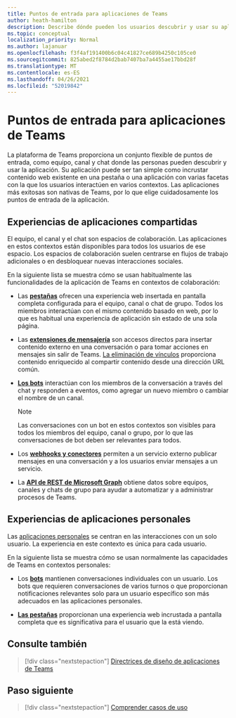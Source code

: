 ```yaml
---
title: Puntos de entrada para aplicaciones de Teams
author: heath-hamilton
description: Describe dónde pueden los usuarios descubrir y usar su aplicación en Teams.
ms.topic: conceptual
localization_priority: Normal
ms.author: lajanuar
ms.openlocfilehash: f3f4af191400b6c04c41827ce689b4250c105ce0
ms.sourcegitcommit: 825abed2f8784d2bab7407ba7a4455ae17bbd28f
ms.translationtype: MT
ms.contentlocale: es-ES
ms.lasthandoff: 04/26/2021
ms.locfileid: "52019842"
---
```

# <a name="entry-points-for-teams-apps"></a>Puntos de entrada para aplicaciones de Teams

La plataforma de Teams proporciona un conjunto flexible de puntos de entrada, como equipo, canal y chat donde las personas pueden descubrir y usar la aplicación. Su aplicación puede ser tan simple como incrustar contenido web existente en una pestaña o una aplicación con varias facetas con la que los usuarios interactúen en varios contextos.
Las aplicaciones más exitosas son nativas de Teams, por lo que elige cuidadosamente los puntos de entrada de la aplicación.

## <a name="shared-app-experiences"></a>Experiencias de aplicaciones compartidas

El equipo, el canal y el chat son espacios de colaboración. Las aplicaciones en estos contextos están disponibles para todos los usuarios de ese espacio. Los espacios de colaboración suelen centrarse en flujos de trabajo adicionales o en desbloquear nuevas interacciones sociales.

En la siguiente lista se muestra cómo se usan habitualmente las funcionalidades de la aplicación de Teams en contextos de colaboración:

* Las [**pestañas**](~/tabs/what-are-tabs.md) ofrecen una experiencia web insertada en pantalla completa configurada para el equipo, canal o chat de grupo. Todos los miembros interactúan con el mismo contenido basado en web, por lo que es habitual una experiencia de aplicación sin estado de una sola página.

* Las [**extensiones de mensajería**](~/messaging-extensions/what-are-messaging-extensions.md) son accesos directos para insertar contenido externo en una conversación o para tomar acciones en mensajes sin salir de Teams. [La eliminación de vínculos](~/messaging-extensions/how-to/link-unfurling.md) proporciona contenido enriquecido al compartir contenido desde una dirección URL común.

* [**Los bots**](~/bots/what-are-bots.md) interactúan con los miembros de la conversación a través del chat y responden a eventos, como agregar un nuevo miembro o cambiar el nombre de un canal. 
   > [!NOTE]
   > Las conversaciones con un bot en estos contextos son visibles para todos los miembros del equipo, canal o grupo, por lo que las conversaciones de bot deben ser relevantes para todos.

* Los [**webhooks y conectores**](~/webhooks-and-connectors/what-are-webhooks-and-connectors.md) permiten a un servicio externo publicar mensajes en una conversación y a los usuarios enviar mensajes a un servicio.

* La [**API de REST de Microsoft Graph**](https://docs.microsoft.com/graph/teams-concept-overview) obtiene datos sobre equipos, canales y chats de grupo para ayudar a automatizar y a administrar procesos de Teams.

## <a name="personal-app-experiences"></a>Experiencias de aplicaciones personales

Las [aplicaciones personales](../concepts/design/personal-apps.md) se centran en las interacciones con un solo usuario. La experiencia en este contexto es única para cada usuario.

En la siguiente lista se muestra cómo se usan normalmente las capacidades de Teams en contextos personales:

* Los [**bots**](~/bots/what-are-bots.md) mantienen conversaciones individuales con un usuario. Los bots que requieren conversaciones de varios turnos o que proporcionan notificaciones relevantes solo para un usuario específico son más adecuados en las aplicaciones personales.

* [**Las pestañas**](~/tabs/what-are-tabs.md) proporcionan una experiencia web incrustada a pantalla completa que es significativa para el usuario que la está viendo.

## <a name="see-also"></a>Consulte también

> [!div class="nextstepaction"]
> [Directrices de diseño de aplicaciones de Teams](../concepts/design/design-teams-app-overview.md)

## <a name="next-step"></a>Paso siguiente

> [!div class="nextstepaction"]
> [Comprender casos de uso](../concepts/design/understand-use-cases.md)
